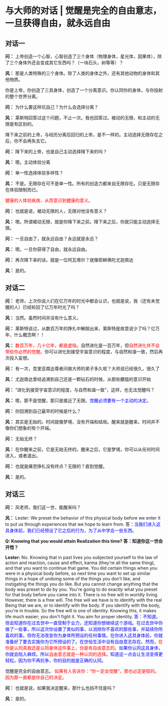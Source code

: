 # 与大师的对话 | 觉醒是完全的自由意志，一旦获得自由，就永远自由

## 对话一

**问：** 
上帝创造一个心智，心智创造了三个身体（物理身体，星光体，因果体），除了三个身体外还会变成其它东西吗？（一块石头，树等等）？

**风：** 
那是人类特殊的三个身体。除了人类的身体之外，还有其他动物的身体和其他物质。

你是上帝，你创造了三具身体，创造了一个分离意识。你认同你的身体，与你投射的整个世界分离。

**问：** 
为什么要这样坑自己？为什么会选择分离？

**风：** 
莱斯特回答过这个问题，不止一次。我也回答过。被动的无限，和主动的无限是有区别的。

降下来之前的上帝，与经历分离后回归的上帝，是不一样的。主动选择无限存在之后，你不会再失去它。

**问：** 
降下来的上帝，也是自己主动选择降下来的吗？

**风：** 
嗯。主动体验分离

**问：** 
单一性选择体验多样性？

**风：** 
不是。无限存在可不是单一性。所有的创造力都来自无限存在。只是无限存在体验限制而已。

<font style="color: red">健康的人体验疾病，从而意识到健康的意义。</font>

**问：** 
也就是说，被动无限的人，无限对他没有意义？

**风：** 
嗯。所谓被动无限，就是你降下来之前。降下来之后，你就只能主动选择无限。

**问：** 
一旦自由了，就永远自由？永远就是永远？

**风：** 
嗯。一旦你获得了自由，就永远自由。

**问：** 
再次降下来的话，就是一位阿瓦塔尔？就像耶稣佛陀尤迦南达

**风：** 
是的。

## 对话二

**问：** 
老师，上次你说人们在亿万年的时光中都会认识，也就是说，我（还有未觉醒的人）已经轮回了亿万年时光了吗？

**风：** 
当然。虽然时间并没有什么意义。

**问：** 
莱斯特说过，从数百万年的挣扎中解脱出来，莱斯特是故意说少了吗？亿万年，什么概念啊！！

**风：** 
<font style="color: red">数百万年，几十亿年，都是虚指。</font>自然进化是一百万年，但<font style="color: red">自然进化并不会带给你必然的觉醒。</font>你可以进化到接受宇宙意识的程度，与自然和谐一致，然后再次投入妄想。

**问：** 
有一次，克里亚南达尊者问做大师的弟子多久呢？大师说已经很久，很久了

**风：** 
尤迦南达曾经追溯到自己还是一颗钻石的时候，从那些朦胧的意识开始

**问：** 
“进化到接受宇宙意识的程度，与自然和谐一致”，这样，也无法觉醒吗？

**风：** 
嗯，那不是觉醒，那只是接近了无限。<font style="color: blue">觉醒必须要有一个主动的决定。</font>

**问：** 
你回溯到自己最早的时候是什么？

**风：** 
其实是无始的。时间就像梦境，没有开端和结局。醒来就是醒来。时间并不像你们想象的有个开端。

**问：** 
无始无终？

**风：** 
在你醒来之前，它是无始无终的。醒来之后，它是梦境，你可以从任何时间进入，或者退出。

**问：** 
也就是痛苦挣扎没有终点？无限的？直到觉醒。

**风：** 
是的。

## 对话三

**问：** 
风老师，我们这一世，能醒来吗？

**风：** 
Lester: We preset the behavior of this physical body before we enter it to put us through experiences that we hope to learn from.
答：<font style="color: blue">当我们进入这具身体前，我们已经预设了它之后的行为，为了从中学会一些东西。</font>

**Q: Knowing that you would attain Realization this time?
答：知道你这一世会开悟？**

**Lester:** No. Knowing that in past lives you subjected yourself to the law of action and reaction, cause and effect, karma (they're all the same thing), and that you want to continue that game. You did certain things when you were in a physical body before, so next time you want to set up similar things in a hope of undoing some of the things you don’t like, and instigating the things you do like. But you cannot change anything that the body was preset to do by you. You're going to do exactly what you preset for that body before you came into it. There is no free will in worldly living. However, there is a free will. The free will we have is to identify with the real Being that we are, or to identify with the body. If you identify with the body, you're in trouble. So the free will is one of identity. Knowing this, it makes life much easier; you don't fight it. You aim for proper identity.
<font style="color: blue">答：不知道。但会知道你在过去世中一直受制于业力，还知道你想继续这个游戏。在过去世中你做了一些事，所以这次你设置了类似的事，以消除你不喜欢的那些事，并延续你所喜欢的事。但你无法改变你为身体所预设的任何事情。在你进入这具身体前，你就准备好了要去实施你为它所预设的了。在世俗生活中没有自由意志存在。然而，<font style="color: red">在你是认同真我还是认同身体这件事上，你是有自由意志的。</font>如果你认同这具身体，你就会陷入麻烦。所以<font style="color: red">自由意志就是一种认同的选择</font>。知道这一点会让生活变得更轻松，因为你不再抗争，你的目的就是正确的认同。 </font>

觉醒是完全的自由意志。
<font style="color: red">如果有人告诉你：“你一定会觉醒”，那也必定是假的。因为那一直都是你自己的决定。</font>

**问：** 
也就是说，如果我决定醒来，那什么也挡不住是吗？

**风：** 
是的。
 
